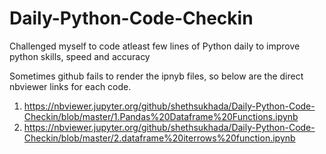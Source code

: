 # Daily-Python-Code-Checkin
Challenged myself to code atleast few lines of Python daily to improve python skills, speed and accuracy

Sometimes github fails to render the ipnyb files, so below are the direct nbviewer links for each code.

1. https://nbviewer.jupyter.org/github/shethsukhada/Daily-Python-Code-Checkin/blob/master/1.Pandas%20Dataframe%20Functions.ipynb
2. https://nbviewer.jupyter.org/github/shethsukhada/Daily-Python-Code-Checkin/blob/master/2.dataframe%20iterrows%20function.ipynb
